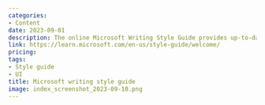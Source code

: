 ```yaml
---
categories:
- Content
date: 2023-09-01
description: The online Microsoft Writing Style Guide provides up-to-date style and terminology guidelines. It replaces the Microsoft Manual of Style.
link: https://learn.microsoft.com/en-us/style-guide/welcome/
pricing:
tags:
- Style guide
- UI
title: Microsoft writing style guide
image: index_screenshot_2023-09-10.png
---
```

